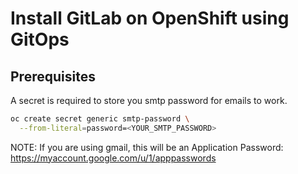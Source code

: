 # Install GitLab on OpenShift using GitOps

## Prerequisites

A secret is required to store you smtp password for emails to work.
```bash
oc create secret generic smtp-password \
  --from-literal=password=<YOUR_SMTP_PASSWORD>
```
NOTE: If you are using gmail, this will be an Application Password: https://myaccount.google.com/u/1/apppasswords